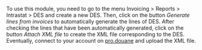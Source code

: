 To use this module, you need to go to the menu Invoicing \> Reports \>
Intrastat \> DES and create a new DES. Then, click on the button
*Generate lines from invoices* to automatically generate the lines of
DES. After checking the lines that have been automatically generated,
click on the button *Attach XML file* to create the XML file
corresponding to the DES. Eventually, connect to your account on
[pro.douane](https://pro.douane.gouv.fr/) and upload the XML file.
